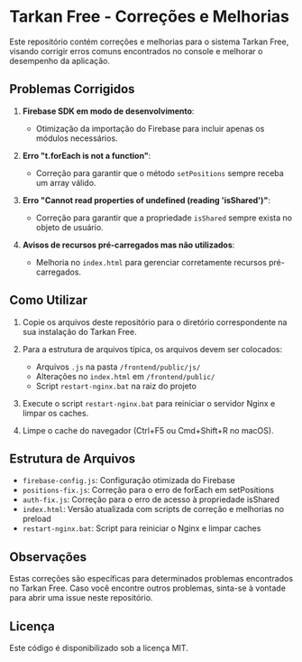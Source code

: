 # Tarkan Free - Correções e Melhorias

Este repositório contém correções e melhorias para o sistema Tarkan Free, visando corrigir erros comuns encontrados no console e melhorar o desempenho da aplicação.

## Problemas Corrigidos

1. **Firebase SDK em modo de desenvolvimento**:
   - Otimização da importação do Firebase para incluir apenas os módulos necessários.

2. **Erro "t.forEach is not a function"**:
   - Correção para garantir que o método `setPositions` sempre receba um array válido.

3. **Erro "Cannot read properties of undefined (reading 'isShared')"**:
   - Correção para garantir que a propriedade `isShared` sempre exista no objeto de usuário.

4. **Avisos de recursos pré-carregados mas não utilizados**:
   - Melhoria no `index.html` para gerenciar corretamente recursos pré-carregados.

## Como Utilizar

1. Copie os arquivos deste repositório para o diretório correspondente na sua instalação do Tarkan Free.
2. Para a estrutura de arquivos típica, os arquivos devem ser colocados:
   - Arquivos `.js` na pasta `/frontend/public/js/`
   - Alterações no `index.html` em `/frontend/public/`
   - Script `restart-nginx.bat` na raiz do projeto

3. Execute o script `restart-nginx.bat` para reiniciar o servidor Nginx e limpar os caches.
4. Limpe o cache do navegador (Ctrl+F5 ou Cmd+Shift+R no macOS).

## Estrutura de Arquivos

- `firebase-config.js`: Configuração otimizada do Firebase
- `positions-fix.js`: Correção para o erro de forEach em setPositions
- `auth-fix.js`: Correção para o erro de acesso à propriedade isShared
- `index.html`: Versão atualizada com scripts de correção e melhorias no preload
- `restart-nginx.bat`: Script para reiniciar o Nginx e limpar caches

## Observações

Estas correções são específicas para determinados problemas encontrados no Tarkan Free. Caso você encontre outros problemas, sinta-se à vontade para abrir uma issue neste repositório.

## Licença

Este código é disponibilizado sob a licença MIT.